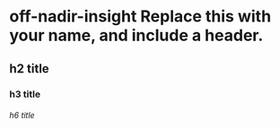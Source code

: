# off-nadir-insight Replace this with your name, and include a header.
## h2 title
### h3 title
###### h6 title
